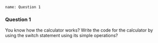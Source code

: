 ```ngMeta
name: Question 1
```
### Question 1

You know how the calculator works?  Write the code for the calculator by using the switch statement using its simple operations?
